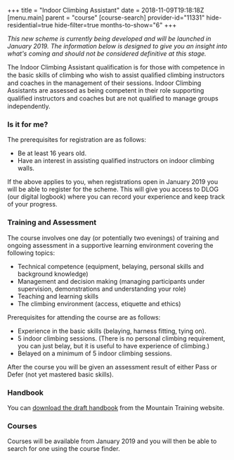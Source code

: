 +++
title = "Indoor Climbing Assistant"
date = 2018-11-09T19:18:18Z
[menu.main]
  parent = "course"
[course-search]
  provider-id="11331"
  hide-residential=true
  hide-filter=true
  months-to-show="6"
+++

*This new scheme is currently being developed and will be launched in January 2019.  The information below is designed to give you an insight into what's coming and should not be considered definitive at this stage.*

The Indoor Climbing Assistant qualification is for those with competence in the basic skills of climbing who wish to assist qualiﬁed climbing instructors and coaches in the management of their sessions. Indoor Climbing Assistants are assessed as being competent in their role supporting qualiﬁed instructors and coaches but are not qualiﬁed to manage groups independently.

### Is it for me?

The prerequisites for registration are as follows:

* Be at least 16 years old.
* Have an interest in assisting qualified instructors on indoor climbing walls.

If the above applies to you, when registrations open in January 2019 you will be able to register for the scheme. This will give you access to DLOG (our digital logbook) where you can record your experience and keep track of your progress.

### Training and Assessment

The course involves one day (or potentially two evenings) of training and ongoing assessment in a supportive learning environment covering the following topics:

* Technical competence (equipment, belaying, personal skills and background knowledge)
* Management and decision making (managing participants under supervision, demonstrations and understanding your role)
* Teaching and learning skills
* The climbing environment (access, etiquette and ethics)

Prerequisites for attending the course are as follows:

* Experience in the basic skills (belaying, harness fitting, tying on).
* 5 indoor climbing sessions. (There is no personal climbing requirement, you can just belay, but it is useful to have experience of climbing.)
* Belayed on a minimum of 5 indoor climbing sessions.

After the course you will be given an assessment result of either Pass or Defer (not yet mastered basic skills).

### Handbook

You can [download the draft handbook](http://www.mountain-training.org/download.aspx?f=1442) from the Mountain Training website.

### Courses

Courses will be available from January 2019 and you will then be able to search for one using the course finder.